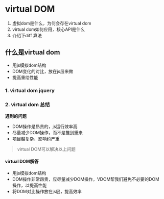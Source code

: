 # virtual DOM

1. 虚拟dom是什么，为何会存在virtual dom
2. virtual dom如何应用，核心API是什么
3. 介绍下diff 算法

## 什么是virtual dom

- 用js模拟dom结构
- DOM变化的对比，放在js层来做
- 提高重绘性能

### 1. virtual dom jquery

### 2. virtual dom 总结

**遇到的问题**

- DOM操作是昂贵的，js运行效率高
- 尽量减少DOM操作，而不是推到重来
- 项目越复杂，影响约严重

> virtual DOM可以解决以上问题

#### virtual DOM解答

- 用js模拟dom结构
- DOM操作非常昂贵，应尽量减少DOM操作，VDOM帮我们避免不必要的DOM操作，以提高性能
- 将DOM对比操作放在js层，提高效率
